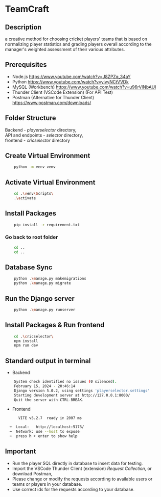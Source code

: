 # TeamCraft

## Description

a creative method for choosing cricket players' teams that is based on normalizing player statistics and grading players overall according to the manager's weighted assessment of their various attributes.

## Prerequisites

- Node.js <https://www.youtube.com/watch?v=J8ZPZq_34aY>
- Python <https://www.youtube.com/watch?v=yivyNCtVVDk>
- MySQL (Workbench) <https://www.youtube.com/watch?v=u96rVINbAUI>
- Thunder Client (VSCode Extension) (For API Test)
- Postman (Alternative for Thunder Client) <https://www.postman.com/downloads/>

## Folder Structure

Backend - _playerselector_ directory, <br/>
API and endpoints - _selector_ directory, <br/>
frontend - _cricselector_ directory

## Create Virtual Environment

```bash
    python -m venv venv
```

## Activate Virtual Environment

```bash
    cd .\venv\Scripts\
    .\activate
```

## Install Packages

```bash
    pip install -r requirement.txt
```

### Go back to root folder

```bash
    cd ..
    cd ..
```

## Database Sync

```bash
    python .\manage.py makemigrations
    python .\manage.py migrate
```

## Run the Django server

```bash
    python .\manage.py runserver
```

## Install Packages & Run frontend

```bash
    cd .\cricselector\
    npm install
    npm run dev
```

## Standard output in terminal

- Backend

```bash
    System check identified no issues (0 silenced).
    February 15, 2024 - 20:46:14
    Django version 5.0.2, using settings 'playerselector.settings'
    Starting development server at http://127.0.0.1:8000/
    Quit the server with CTRL-BREAK.
```

- Frontend

```bash
      VITE v5.2.7  ready in 2007 ms

  ➜  Local:   http://localhost:5173/
  ➜  Network: use --host to expose
  ➜  press h + enter to show help
```

## Important

- Run the player SQL directly in database to insert data for testing.
- Import the VSCode Thunder Client (extension) _Request Collection_, or download Postman,
- Please change or modify the requests according to available users or teams or players in your database.
- Use correct ids for the requests according to your database.
